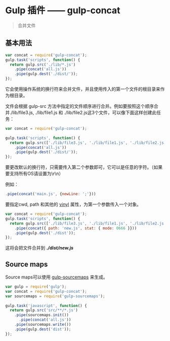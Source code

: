 # Gulp 插件 —— gulp-concat

> 合并文件

## 基本用法
```javascript
var concat = require('gulp-concat');
gulp.task('scripts', function() {
  return gulp.src('./lib/*.js')
    .pipe(concat('all.js'))
    .pipe(gulp.dest('./dist/'));
});
```

它会使用操作系统的换行符来合并文件，并且使用传入的第一个文件的根目录来作为根目录。

文件会根据 gulp-src 方法中指定的文件顺序进行合并。例如要按照这个顺序合并./lib/file3.js, ./lib/file1.js 和 ./lib/file2.js这3个文件，可以像下面这样创建此任务：

```javascript
var concat = require('gulp-concat');
 
gulp.task('scripts', function() {
  return gulp.src(['./lib/file3.js', './lib/file1.js', './lib/file2.js'])
    .pipe(concat('all.js'))
    .pipe(gulp.dest('./dist/'));
});
```
要更改默认的换行符，只需要传入第二个参数即可，它可以是任意的字符。（如果要支持所有OS请设置为\r\n）

例如：
```javascript
.pipe(concat('main.js', {newLine: ';'}))
```

要指定cwd, path 和其他的 [vinyl](https://github.com/wearefractal/vinyl) 属性，为第一个参数传入一个对象。

```javascript
var concat = require('gulp-concat');
gulp.task('scripts', function() {
  return gulp.src(['./lib/file3.js', './lib/file1.js', './lib/file2.js'])
    .pipe(concat({ path: 'new.js', stat: { mode: 0666 }}))
    .pipe(gulp.dest('./dist'));
});
```
这将会把文件合并到 ***./dist/new.js***

## Source maps
Source maps可以使用 [gulp-sourcemaps](https://www.npmjs.org/package/gulp-sourcemaps) 来生成。

```javascript
var gulp = require('gulp');
var concat = require('gulp-concat');
var sourcemaps = require('gulp-sourcemaps');
 
gulp.task('javascript', function() {
  return gulp.src('src/**/*.js')
    .pipe(sourcemaps.init())
      .pipe(concat('all.js'))
    .pipe(sourcemaps.write())
    .pipe(gulp.dest('dist'));
});
```
